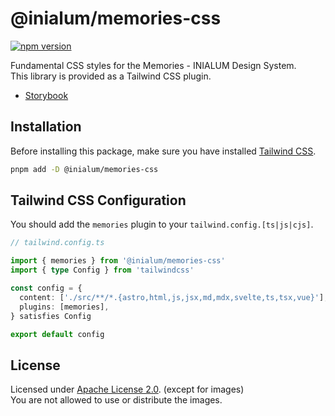 # @inialum/memories-css

[![npm version](https://img.shields.io/npm/v/%40inialum%2Fmemories-css?style=flat&label=npm%20version&color=36B011&cacheSeconds=3600)](https://www.npmjs.com/package/@inialum/memories-css)

Fundamental CSS styles for the Memories - INIALUM Design System.  
This library is provided as a Tailwind CSS plugin.

- [Storybook](https://memories-css.pages.dev)

## Installation

Before installing this package, make sure you have installed [Tailwind CSS](https://tailwindcss.com/docs/installation).

```bash
pnpm add -D @inialum/memories-css
```

## Tailwind CSS Configuration
You should add the `memories` plugin to your `tailwind.config.[ts|js|cjs]`.

```ts
// tailwind.config.ts

import { memories } from '@inialum/memories-css'
import { type Config } from 'tailwindcss'

const config = {
  content: ['./src/**/*.{astro,html,js,jsx,md,mdx,svelte,ts,tsx,vue}'],
  plugins: [memories],
} satisfies Config

export default config
```

## License

Licensed under [Apache License 2.0](LICENSE). (except for images)  
You are not allowed to use or distribute the images.
